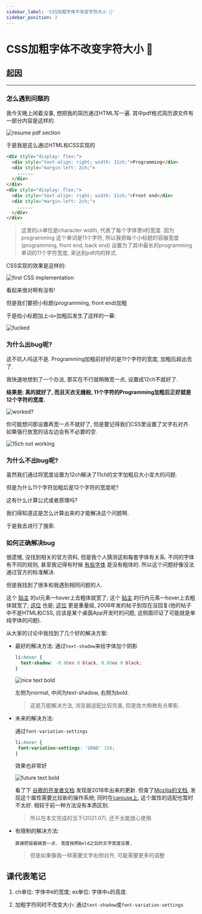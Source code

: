 ```yaml
---
sidebar_label: 'CSS加粗字体不改变字符大小 💉'
sidebar_position: 2
---
```

# CSS加粗字体不改变字符大小 💉

## 起因

---

### 怎么遇到问题的

我今天晚上闲着没事, 想把我的简历通过HTML写一遍. 其中pdf格式简历源文件有一部分内容是这样的.

![resume pdf section](/img/css-bold/1.png)

于是我是这么通过HTML和CSS实现的

```html
<div style="display: flex;">
  <div style="text-align: right; width: 11ch;">Programming</div>
  <div style="margin-left: 2ch;">
    ......
  </div>
</div>
<div style="display: flex;">
  <div style="text-align: right; width: 11ch;">Front end</div>
  <div style="margin-left: 2ch;">
    ......
  </div>
</div>
```

> 这里的`ch`单位是character width, 代表了每个字体里`0`的宽度. 因为programming
> 这个单词是11个字符, 所以我把每个小标题的容器宽度(programming, front end, back end)
> 设置为了其中最长的programming单词的11个字符宽度, 来达到pdf内的样式.

CSS实现的效果是这样的:

![first CSS implementation](/img/css-bold/2.png)

看起来很对啊有没有!

但是我们要把小标题(programming, front end)加粗

于是给小标题加上`<b>`加粗后发生了这样的一幕:

![fucked](/img/css-bold/3.png)

### 为什么出bug呢?

这不坑人吗这不是. Programming加粗前好好的是11个字符的宽度, 加粗后超出去了.

我快速地想到了一个办法, 那实在不行就稍微宽一点, 设置成12ch不就好了.

**结果是: 真的就好了, 而且天衣无缝般, 11个字符的Programming加粗后正好就是12个字符的宽度.**

![worked?](/img/css-bold/4.png)

你可能想问那设置再宽一点不就好了, 但是要记得我们CSS里设置了文字右对齐. 如果强行放宽的话左边会有不必要的空.

![15ch not working](/img/css-bold/5.png)

### 为什么不出bug呢?

虽然我们通过将宽度设置为12ch解决了11ch的文字加粗后大小变大的问题.

但是为什么11个字符加粗后是12个字符的宽度呢?

这有什么计算公式或者原理吗?

我们得知道这是怎么计算出来的才能解决这个问题啊.

于是我去进行了搜索.

### 如何正确解决bug

很遗憾, 没找到相关的官方资料, 但是我个人猜测这和每套字体有关系. 不同的字体有不同的规则, 甚至我记得有时候 [有些字体](https://community.adobe.com/t5/acrobat/one-of-my-fonts-not-in-bold-when-making-a-pdf/td-p/10215515) 是没有粗体的. 所以这个问题好像没法通过官方的标准解决.

但是我找到了很多和我遇到相同问题的人.

这个 [贴主](https://stackoverflow.com/questions/5687035/css-bolding-some-text-without-changing-its-containers-size) 的ul元素一hover上去粗体就宽了;
这个 [贴主](https://stackoverflow.com/questions/556153/inline-elements-shifting-when-made-bold-on-hover) 的行内元素一hover上去粗体就宽了;
[这位](https://stackoverflow.com/questions/17650360/change-of-font-weight-to-bold-is-unwantingly-changing-width-of-element) 也是;
[这位](https://bbs.csdn.net/topics/90395001?list=1569273) 更是重量级, 2006年发的帖子到现在没回复(他的帖子中不是HTML和CSS, 应该是某个桌面App开发时的问题, 这侧面印证了可能就是单纯字体的问题).

从大家的讨论中我找到了几个好的解决方案:

- 最好的解决方法:
  通过`text-shadow`来给字体加个阴影
  ```css
  li:hover {
    text-shadow: -0.06ex 0 black, 0.06ex 0 black;
  }
  ```
  ![nice text bold](/img/css-bold/6.png)

  左侧为normal, 中间为text-shadow, 右侧为bold.

  > 这是万能解决方法, 浏览器适配比较完美, 但是放大稍微有点晕影.

- 未来的解决方法:

  通过`font-variation-settings`
  ```css
  li:hover {
   font-variation-settings: 'GRAD' 150;
  }
  ```

  效果也非常好

  ![future text bold](/img/css-bold/7.gif)

  看了下 [谷歌的开发者文档](https://web.dev/variable-fonts/#axes_definitions) 发现是2018年出来的更新. 但查了[Mozilla的文档](https://developer.mozilla.org/en-US/docs/Web/CSS/CSS_Fonts/Variable_Fonts_Guide),
  发现这个属性需要比较新的操作系统; 同时在[caniuse上](https://caniuse.com/?search=font-variation-settings), 这个属性的适配也暂时不太好. 相较于前一种方法没有本质区别.

  > 所以在本文完成的当下(2021.07), 还不太能放心使用.

- 有限制的解决方法:
  ```
  直接把容器搞宽一点. 宽度按照Bold之后的文字宽度设置.
  ```

  > 但是如果像我一样需要文字右侧对齐, 可能需要更多的调整

## 课代表笔记

1. ch单位: 字体中`0`的宽度; ex单位: 字体中`x`的高度.

2. 加粗字符同时不改变大小: 通过`text-shadow`或`font-variation-settings`
